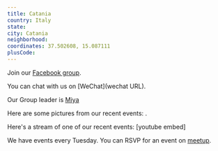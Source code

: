 ```yaml
---
title: Catania
country: Italy
state: 
city: Catania
neighborhood: 
coordinates: 37.502608, 15.087111
plusCode:
---
```

Join our [Facebook group](https://www.facebook.com/groups/free.code.camp.catania).

You can chat with us on [WeChat](wechat URL).

Our Group leader is [Miya](freecodecamp.org/miya)

Here are some pictures from our recent events:
![]().

Here's a stream of one of our recent events:
[youtube embed]

We have events every Tuesday. You can RSVP for an event on [meetup](meetupurl).
